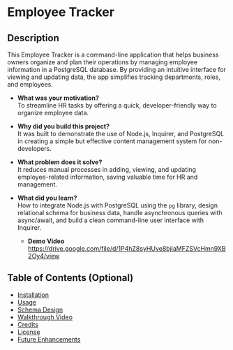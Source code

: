 # Employee Tracker

## Description

This Employee Tracker is a command-line application that helps business owners organize and plan their operations by managing employee information in a PostgreSQL database. By providing an intuitive interface for viewing and updating data, the app simplifies tracking departments, roles, and employees.

- **What was your motivation?**  
  To streamline HR tasks by offering a quick, developer-friendly way to organize employee data.

- **Why did you build this project?**  
  It was built to demonstrate the use of Node.js, Inquirer, and PostgreSQL in creating a simple but effective content management system for non-developers.

- **What problem does it solve?**  
  It reduces manual processes in adding, viewing, and updating employee-related information, saving valuable time for HR and management.

- **What did you learn?**  
  How to integrate Node.js with PostgreSQL using the `pg` library, design relational schema for business data, handle asynchronous queries with async/await, and build a clean command-line user interface with Inquirer.
  
  - **Demo Video**
  https://drive.google.com/file/d/1P4hZ8syHUve8bjiaMFZSVcHmn9XB2Oy4/view

## Table of Contents (Optional)

- [Installation](#installation)
- [Usage](#usage)
- [Schema Design](#schema-design)
- [Walkthrough Video](#walkthrough-video)
- [Credits](#credits)
- [License](#license)
- [Future Enhancements](#future-enhancements)

